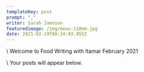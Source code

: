 ```yaml
---
templateKey: post
prompt: ","
writer: Sarah Jameson
featuredimage: /img/mews-110mm.jpg
date: 2021-02-19T08:34:03.855Z
---
```

\    Welcome to Food Writing with Itamar February 2021

\    Your posts will appear below.